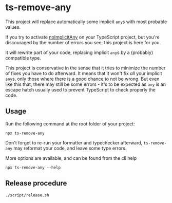# ts-remove-any

This project will replace automatically some implicit `any`s with most probable values.

If you try to activate [noImplicitAny](https://www.typescriptlang.org/tsconfig#noImplicitAny) on your
TypeScript project, but you're discouraged by the number of errors you see, this project is here for you.

It will rewrite part of your code, replacing implicit `any`s by a (probably) compatible type.

This project is conservative in the sense that it tries to minimize the number of fixes you have to do afterward.
It means that it won't fix _all_ your implicit `any`s, only those where there is a good chance to not be wrong.
But even like this that, there may still be some errors - it's to be expected as `any` is an escape hatch usually
used to prevent TypeScript to check properly the code.

## Usage

Run the following command at the root folder of your project:

```
npx ts-remove-any
```

Don't forget to re-run your formatter and typechecker afterward, `ts-remove-any` may reformat your code, and leave
some type errors.

More options are available, and can be found from the cli help

```
npx ts-remove-any --help
```

## Release procedure

```
./script/release.sh
```
